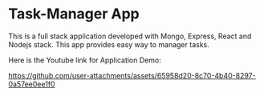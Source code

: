 # Task-Manager App
This is a full stack application developed with Mongo, Express, React and Nodejs stack. This app provides easy way to manager tasks.

Here is the Youtube link for Application Demo:


https://github.com/user-attachments/assets/65958d20-8c70-4b40-8297-0a57ee0ee1f0




